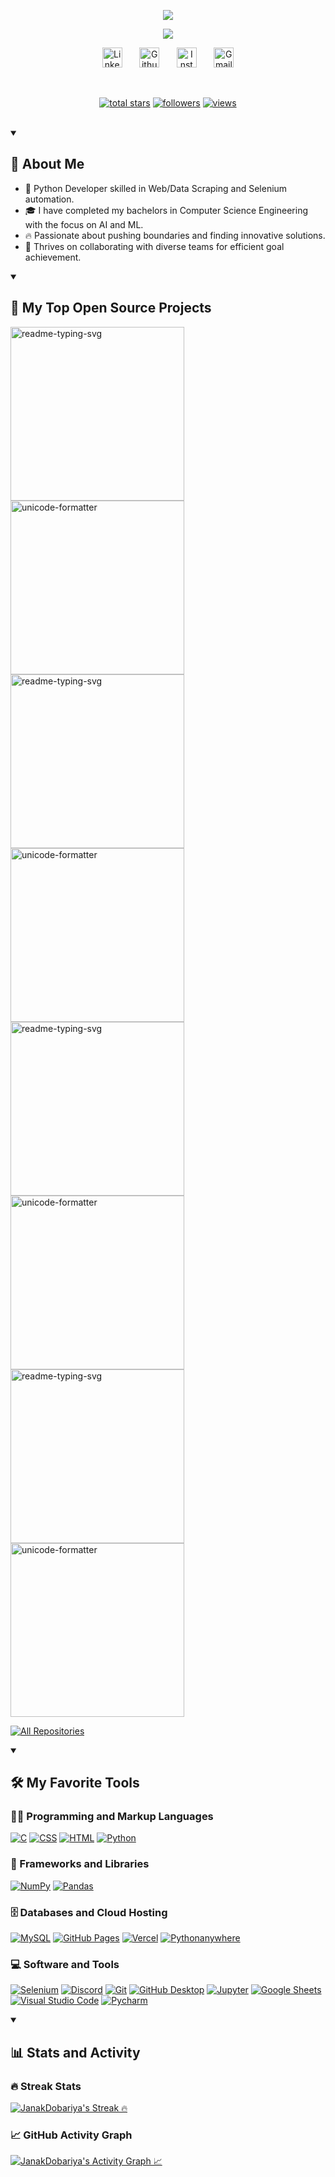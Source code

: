 <p align="center">
  <a href="https://github.com/JanakDobariya/" target="_blank">
        <img src="https://readme-typing-svg.demolab.com/?lines=Hey!%20I'm%20Janak%20Dobariya&font=Fira%20Code&repeat=false&center=true&width=450&height=45&color=70a5fd&vCenter=true&pause=1000&size=28&duration=1" />
  </a>
</p>

<p align="center">
  <a href="https://github.com/JanakDobariya/" target="_blank">
    <img src="https://readme-typing-svg.demolab.com/?lines=Python%20Developer;&font=Fira%20Code&center=true&width=440&height=45&color=70a5fd&vCenter=true&pause=1000&size=22" /></a>
</p>

<!-- Social icons section -->
<p align="center">
  <a href="https://www.linkedin.com/in/janakdobariya/" target="_blank">
    <img width="32px" alt="LinkedIn" title="LinkedIn" src="https://skillicons.dev/icons?i=linkedin&theme=light"/></a>
  &#8287;&#8287;&#8287;&#8287;&#8287;
  <a href="https://github.com/JanakDobariya/" target="_blank">
    <img width="32px" alt="Github" title="Github" src="https://cdn.simpleicons.org/github/70a5fd"></a>
  &#8287;&#8287;&#8287;&#8287;&#8287;
  <a href="https://instacapture.mrsoni.me/@JanakDobariya" target="_blank">
    <img width="32px" alt="Instagram" title="Instagram" src="https://cdn.simpleicons.org/instagram/70a5fd"/></a>
  &#8287;&#8287;&#8287;&#8287;&#8287;
  <a href="mailto:janakdobariya31@gmail.com" target="_blank">
    <img width="32px" alt="Gmail" title="Gmail" src="https://cdn.simpleicons.org/gmail/70a5fd"/></a>
 </p>

<br/>

<!-- Social badges section- https://github.com/prathmeshsoni/Custom-Icon-Badges -->
<p align="center">
  <a href="https://github.com/JanakDobariya?tab=repositories&sort=stargazers" target="_blank">
    <img alt="total stars" title="Total stars on GitHub" src="https://custom-icons-badges.vercel.app/github/stars/?username=JanakDobariya"/></a>
  <a href="https://github.com/JanakDobariya?tab=followers" target="_blank">
    <img alt="followers" title="Follow me on Github" src="https://custom-icons-badges.vercel.app/github/followers/?username=JanakDobariya"/></a>
  <a href="https://github.com/JanakDobariya" target="_blank">
    <img alt="views" title="GitHub profile views" src="https://custom-icons-badges.vercel.app/github/visitors/?username=JanakDobariya"/></a>
</p>

<br/>

<details open> 
  <summary>
    <h2>
        📖 About Me
    </h2>
  </summary>
  
- 🐍 Python Developer skilled in Web/Data Scraping and Selenium automation.
- 🎓 I have completed my bachelors in Computer Science Engineering with the focus on AI and ML.
- 🔥 Passionate about pushing boundaries and finding innovative solutions.
- 🤝 Thrives on collaborating with diverse teams for efficient goal achievement.
  
</details>

<details open> 
  <summary><h2>📘 My Top Open Source Projects</h2></summary>

  <!-- Repo info cards - https://github.com/anuraghazra/github-readme-stats -->
  <p align="left">
    <a href="https://github.com/JanakDobariya/5bestincity-scraping" target="_blank"><img width="278" src="https://denvercoder1-github-readme-stats.vercel.app/api/pin/?username=JanakDobariya&repo=5bestincity-scraping&theme=react&bg_color=1F222E&title_color=70a5fd&hide_border=true&icon_color=F8D866" alt="readme-typing-svg"></a>
   <a href="https://github.com/JanakDobariya/JanakDobariya" target="_blank"><img width="278" src="https://denvercoder1-github-readme-stats.vercel.app/api/pin/?username=JanakDobariya&repo=JanakDobariya&theme=react&bg_color=1F222E&title_color=70a5fd&hide_border=true&icon_color=F8D866" alt="unicode-formatter"></a>
    <a href="https://github.com/JanakDobariya/Amazon-Scraping" target="_blank"><img width="278" src="https://denvercoder1-github-readme-stats.vercel.app/api/pin/?username=JanakDobariya&repo=5bestincity-scraping&theme=react&bg_color=1F222E&title_color=70a5fd&hide_border=true&icon_color=F8D866" alt="readme-typing-svg"></a>
   <a href="https://github.com/JanakDobariya/depop.com-scraping" target="_blank"><img width="278" src="https://denvercoder1-github-readme-stats.vercel.app/api/pin/?username=JanakDobariya&repo=JanakDobariya&theme=react&bg_color=1F222E&title_color=70a5fd&hide_border=true&icon_color=F8D866" alt="unicode-formatter"></a>
    <a href="https://github.com/JanakDobariya/titanic-streamlit-app" target="_blank"><img width="278" src="https://denvercoder1-github-readme-stats.vercel.app/api/pin/?username=JanakDobariya&repo=5bestincity-scraping&theme=react&bg_color=1F222E&title_color=70a5fd&hide_border=true&icon_color=F8D866" alt="readme-typing-svg"></a>
   <a href="https://github.com/JanakDobariya/twitter-sentiment-classifier" target="_blank"><img width="278" src="https://denvercoder1-github-readme-stats.vercel.app/api/pin/?username=JanakDobariya&repo=JanakDobariya&theme=react&bg_color=1F222E&title_color=70a5fd&hide_border=true&icon_color=F8D866" alt="unicode-formatter"></a>
    <a href="https://github.com/JanakDobariya/Narad-Muni-chatbot" target="_blank"><img width="278" src="https://denvercoder1-github-readme-stats.vercel.app/api/pin/?username=JanakDobariya&repo=5bestincity-scraping&theme=react&bg_color=1F222E&title_color=70a5fd&hide_border=true&icon_color=F8D866" alt="readme-typing-svg"></a>
   <a href="https://github.com/JanakDobariya/YouTube-Assistant" target="_blank"><img width="278" src="https://denvercoder1-github-readme-stats.vercel.app/api/pin/?username=JanakDobariya&repo=JanakDobariya&theme=react&bg_color=1F222E&title_color=70a5fd&hide_border=true&icon_color=F8D866" alt="unicode-formatter"></a>
    
  </p>

  <a href="https://github.com/JanakDobariya?tab=repositories&sort=stargazers" target="_blank"><img alt="All Repositories" title="All Repositories" src="https://custom-icon-badges.demolab.com/badge/-Click%20Here%20For%20All%20My%20Repos-1F222E?style=for-the-badge&logoColor=white&logo=repo"/></a>
</details>

<details open> 
  <summary><h2>🛠️ My Favorite Tools</h2></summary>
  <!-- Some badges are from https://github.com/Ileriayo/markdown-badges -->

  <h3>👨‍💻 Programming and Markup Languages</h3>

  <p>
      <a href="https://github.com/search?q=user%3AJanakDobariya+language%3Ac" target="_blank"><img alt="C" src="https://custom-icon-badges.demolab.com/badge/C-03599C.svg?logo=c-in-hexagon&logoColor=white"></a>
      <a href="https://github.com/search?q=user%3AJanakDobariya+language%3Acss" target="_blank"><img alt="CSS" src="https://img.shields.io/badge/CSS-1572B6.svg?logo=css3&logoColor=white"></a>
      <a href="https://github.com/search?q=user%3AJanakDobariya+language%3Ahtml" target="_blank"><img alt="HTML" src="https://img.shields.io/badge/HTML-E34F26.svg?logo=html5&logoColor=white"></a>
      <a href="https://github.com/search?q=user%3AJanakDobariya+language%3Apython" target="_blank"><img alt="Python" src="https://img.shields.io/badge/Python-14354C.svg?logo=python&logoColor=white"></a>

  </p>

  <h3>🧰 Frameworks and Libraries</h3>

  <p>
      <a href="#" target="_blank"><img alt="NumPy" src="https://img.shields.io/badge/Numpy-013243.svg?logo=numpy&logoColor=white"></a>
      <a href="#" target="_blank"><img alt="Pandas" src="https://img.shields.io/badge/Pandas-150458.svg?logo=pandas&logoColor=white"></a>
  </p>

  <h3>🗄️ Databases and Cloud Hosting</h3>

  <p>
      <a href="#" target="_blank"><img alt="MySQL" src="https://img.shields.io/badge/MySQL-00f.svg?logo=mysql&logoColor=white"></a>
      <a href="#" target="_blank"><img alt="GitHub Pages" src="https://img.shields.io/badge/GitHub%20Pages-327FC7.svg?logo=github&logoColor=white"></a>
      <a href="#" target="_blank"><img alt="Vercel" src="https://img.shields.io/badge/Vercel-000000.svg?logo=vercel&logoColor=white"></a>
      <a href="#" target="_blank"><img alt="Pythonanywhere" src="https://img.shields.io/badge/Pythonanywhere-1d9fd7.svg?logo=Pythonanywhere&logoColor=white"></a>
  </p>

  <h3>💻 Software and Tools</h3>

  <p>
      <a href="#" target="_blank"><img alt="Selenium" src="https://img.shields.io/badge/Selenium-43b02a.svg?logo=selenium&logoColor=white"></a>
      <a href="#" target="_blank"><img alt="Discord" src="https://img.shields.io/badge/-Discord-5865F2.svg?logo=discord&logoColor=white"></a>
      <a href="#" target="_blank"><img alt="Git" src="https://img.shields.io/badge/Git-F05033.svg?logo=git&logoColor=white"></a>
      <a href="#" target="_blank"><img alt="GitHub Desktop" src="https://img.shields.io/badge/GitHub%20Desktop-8034A9.svg?logo=github&logoColor=white"></a>
      <a href="#" target="_blank"><img alt="Jupyter" src="https://img.shields.io/badge/Jupyter-F37626.svg?logo=Jupyter&logoColor=white"></a>
      <a href="#" target="_blank"><img alt="Google Sheets" src="https://img.shields.io/badge/Sheets-34A853.svg?logo=google%20sheets&logoColor=white"></a>
      <a href="#" target="_blank"><img alt="Visual Studio Code" src="https://img.shields.io/badge/Visual%20Studio%20Code-0078d7.svg?logo=visual-studio-code&logoColor=white"></a>
      <a href="#" target="_blank"><img alt="Pycharm" src="https://img.shields.io/badge/Pycharm-0dbdf5?logo=Pycharm&logoColor=white"></a>
  </p>
</details>

<details open> 
  <summary><h2>📊 Stats and Activity</h2></summary>

  <h3>🔥 Streak Stats</h3>

  <!-- GitHub Readme Streak Stats - https://github.com/DenverCoder1/github-readme-streak-stats -->
  <p>
    <a href="https://github.com/JanakDobariya" target="_blank">
      <img title="JanakDobariya's Streak 🔥" alt="JanakDobariya's Streak 🔥" src="https://nirzak-streak-stats.vercel.app/?user=JanakDobariya&theme=tokyonight"/>
    </a>
  </p>

  <h3>📈 GitHub Activity Graph</h3>

  <a href="https://github.com/JanakDobariya" target="_blank"><img alt="JanakDobariya's Activity Graph 📈" src="https://github-readme-activity-graph.vercel.app/graph/?username=JanakDobariya&bg_color=1F222E&color=70a5fd&line=bf91f3&point=FFFFFF&hide_border=true" /></a>
      
</details>
